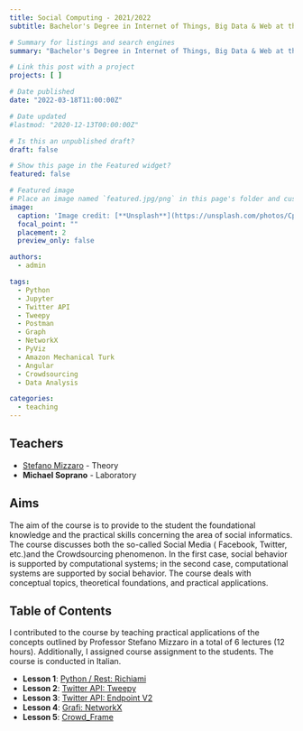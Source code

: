 ```yaml
---
title: Social Computing - 2021/2022
subtitle: Bachelor's Degree in Internet of Things, Big Data & Web at the University of Udine, Academic Year 2021/2022

# Summary for listings and search engines
summary: "Bachelor's Degree in Internet of Things, Big Data & Web at the University of Udine. Academic Year 2021/2022. Lectures: 6. Hours: 12"

# Link this post with a project
projects: [ ]

# Date published
date: "2022-03-18T11:00:00Z"

# Date updated
#lastmod: "2020-12-13T00:00:00Z"

# Is this an unpublished draft?
draft: false

# Show this page in the Featured widget?
featured: false

# Featured image
# Place an image named `featured.jpg/png` in this page's folder and customize its options here.
image:
  caption: 'Image credit: [**Unsplash**](https://unsplash.com/photos/CpkOjOcXdUY)'
  focal_point: ""
  placement: 2
  preview_only: false

authors:
  - admin

tags:
  - Python
  - Jupyter
  - Twitter API
  - Tweepy
  - Postman
  - Graph
  - NetworkX
  - PyViz
  - Amazon Mechanical Turk
  - Angular
  - Crowdsourcing
  - Data Analysis

categories:
  - teaching
---
```


## Teachers

- [Stefano Mizzaro](https://users.dimi.uniud.it/~stefano.mizzaro/ "Stefano Mizzaro") - Theory
- **Michael Soprano** - Laboratory

## Aims

The aim of the course is to provide to the student the foundational knowledge and the practical skills concerning the area of social informatics. The course discusses both the so-called Social Media (
Facebook, Twitter, etc.)and the Crowdsourcing phenomenon. In the first case, social behavior is supported by computational systems; in the second case, computational systems are supported by social
behavior. The course deals with conceptual topics, theoretical foundations, and practical applications.

## Table of Contents

I contributed to the course by teaching practical applications of the concepts outlined by Professor Stefano Mizzaro in a total of 6 lectures (12 hours). Additionally, I assigned course assignment to
the students. The course is conducted in Italian.

- **Lesson 1**: [Python / Rest: Richiami](https://www.dropbox.com/s/0wqaeayj7waf2ov/SC_MS_1_Python_Rest_Richiami.pptx?dl=0)
- **Lesson 2**: [Twitter API: Tweepy](https://www.dropbox.com/s/97nktbsh5drvooe/SC_MS_2-Twitter_API_Tweepy.pptx?dl=0)
- **Lesson 3**: [Twitter API: Endpoint V2](https://www.dropbox.com/s/1gjh87hxgismfsg/SC_MS_3-EndpointV2_Req.pptx?dl=0)
- **Lesson 4**: [Grafi: NetworkX](https://www.dropbox.com/s/las3nhr438s2z70/SC_MS_4_Grafi_NetworkX.pptx?dl=0)
- **Lesson 5**: [Crowd_Frame](https://www.dropbox.com/s/ngjvuueqiqk8skb/SC_MS_5_Crowd_Frame.pptx?dl=0)  
